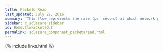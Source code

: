 ```yaml
---
title: Packets Read
last_updated: July 29, 2016
summary: "This flow represents the rate (per second) at which network packets are sent by the SQL Azure database to client applications."
sidebar: c_sqlazure_sidebar
id: Home.flwPacketsOut
permalink: sqlazure_component_packetsread.html
---
```



{% include links.html %}

